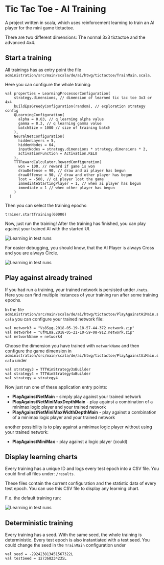 # Tic Tac Toe - AI Training

A project written in scala, which uses reinforcement learning to train an AI player for the mini game tictactoe.

There are two different dimensions: The normal 3x3 tictactoe and the advanced 4x4.

## Start a training 

All trainings has as entry point the file 
```administration/src/main/scala/de/ai/htwg/tictactoe/TrainMain.scala```.

Here you can configure the whole training:

```
val properties = LearningProcessorConfiguration(
    strategy.dimensions, // dimension of learned tic tac toe 3x3 or 4x4
    buildEpsGreedyConfiguration(random), // exploration strategy config
    QLearningConfiguration(
      alpha = 0.03, // q learning alpha value
      gamma = 0.3, // q learning gamma value
      batchSize = 1000 // size of training batch
    ),
    NeuralNetConfiguration(
      hiddenLayers = 5,
      hiddenNodes = 64,
      inputNodes = strategy.dimensions * strategy.dimensions * 2,
      activationFunction = Activation.RELU
    ),
    TTTRewardCalculator.RewardConfiguration(
      won = 100, // reward if game is won
      drawDefense = 90, // draw and ai player has begun
      drawOffense = 90, // draw and other player has begun
      lost = -500, // qi player lost the game
      immediateStartingPlayer = 1, // when ai player has begun
      immediate = 1 // when other player has begun
    )
  )
```

Then you can select the training epochs:

```
trainer.startTraining(60000)
```

Now, just run the training! After the training has finished, you can play against your trained AI with the started UI.

![Learning in test runs](project/assets/tictactoe-3x3.jpg)

For easier debugging, you should know, that the AI Player is always Cross and you are always Circle.

![Learning in test runs](project/assets/tictactoe-4x4.jpg)

## Play against already trained

If you had run a training, your trained network is persisted under ```/nets```. Here you can find multiple instances of your training run after some training epochs.

In the file 
```administration/src/main/scala/de/ai/htwg/tictactoe/PlayAgainstAiMain.scala``` you can configure your trained network file:

```
val network3 = "Vs8Syg.2018-05-19-18-57-44-372.network.zip"
val network4 = "ufML8a.2018-05-21-10-59-08-912.network.zip"
val networkName = network4
```
Choose the dimension you have trained with ```networkName``` and then configure the game dimension in 
```administration/src/main/scala/de/ai/htwg/tictactoe/PlayAgainstAiMain.scala``` under 
```
val strategy3 = TTTWinStrategy3xBuilder
val strategy4 = TTTWinStrategy4xBuilder
val strategy = strategy4
```

Now just run one of these application entry points:

- **PlayAgainstNetMain** - simply play against your trained network
- **PlayAgainstNetMiniMaxDepthMain** - play against a combination of a minimax logic player and your trained network
- **PlayAgainstNetMiniMaxWidthDepthMain** - play against a combination of a minimax logic player and your trained network

another possibility is to play against a minimax logic player without using your trained network:

- **PlayAgainstMiniMax** - play against a logic player (could)

## Display learning charts

Every training has a unique ID and logs every test epoch into a CSV file. You could find all files under: ```/results```.

These files contain the current configuration and the statistic data of every test epoch. You can use this CSV file to display any learning chart.

F.e. the default training run:

![Learning in test runs](project/assets/training-test-results.png)

## Deterministic training

Every training has a seed. With the same seed, the whole training is deterministic. Every test epoch is also instantiated with a test seed. You could change the seed in the ```TrainMain``` configuration under
```
val seed = -292423813451567322L
val testSeed = 127368234235L
```
